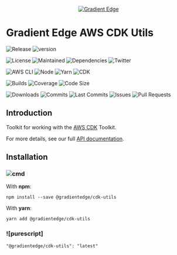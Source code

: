 <div align='center'>

<a href="https://gradientedge.com">![Gradient Edge][logo]</a>

</div>

# Gradient Edge AWS CDK Utils

![Release][release]
![version][version]

![License][license]
![Maintained][maintained]
![Dependencies][dependencies]
![Twitter][twitter]

![AWS CLI][aws-cli-badge]
![Node][node-badge]
![Yarn][yarn-badge]
![CDK][cdk-badge]

![Builds][builds]
![Coverage][coverage]
![Code Size][code-size]

![Downloads][downloads]
![Commits][commits]
![Last Commits][last-commit]
![Issues][issues]
![Pull Requests][pr]

## Introduction

Toolkit for working with the [AWS CDK][aws-cdk] Toolkit.

For more details, see our full [API documentation](https://gradientedge.github.io/cdk-utils/).

## Installation

### ![cmd]

With **npm**:

```shell
npm install --save @gradientedge/cdk-utils
```

With **yarn**:

```shell
yarn add @gradientedge/cdk-utils
```

### ![purescript]

```
"@gradientedge/cdk-utils": "latest"
```

<!-- references -->

[aws-cdk]: https://docs.aws.amazon.com/cdk/latest/guide/home.html
[builds]: https://img.shields.io/github/workflow/status/gradientedge/cdk-utils/CI-Pipeline/main
[cdk-badge]: https://img.shields.io/github/package-json/dependency-version/gradientedge/cdk-utils/aws-cdk-lib
[checks]: https://img.shields.io/github/checks-status/gradientedge/cdk-utils/main
[cmd]: https://img.shields.io/badge/command--line-4D4D4D?logo=windows-terminal&style=for-the-badge
[code-size]: https://img.shields.io/github/languages/code-size/gradientedge/cdk-utils
[coverage]: https://codecov.io/gh/gradientedge/cdk-utils/branch/main/graph/badge.svg
[commits]: https://img.shields.io/github/commit-activity/m/gradientedge/cdk-utils
[downloads]: https://img.shields.io/npm/dw/@gradientedge/cdk-utils
[dependencies]: https://img.shields.io/librariesio/release/npm/@gradientedge/cdk-utils
[issues]: https://img.shields.io/github/issues/gradientedge/cdk-utils.svg
[pr]: https://img.shields.io/github/issues-pr/gradientedge/cdk-utils.svg
[version]: https://img.shields.io/npm/v/@gradientedge/cdk-utils
[last-commit]: https://img.shields.io/github/last-commit/gradientedge/cdk-utils
[license]: https://img.shields.io/github/license/gradientedge/cdk-utils
[logo]: https://cdn-images-1.medium.com/max/980/1*WsecR3i1TM7DbxKW_3VNQA@2x.png
[maintained]: https://img.shields.io/badge/maintained-YES-green
[node-badge]: https://img.shields.io/node/v/@gradientedge/cdk-utils
[release]: https://img.shields.io/github/release/gradientedge/cdk-utils.svg
[yarn-badge]: https://img.shields.io/badge/yarn-1.22.10-green?logo=yarn
[aws-cli-badge]: https://img.shields.io/badge/aws--cli-2.3.4-777BB4?logo=amazon-aws
[twitter]: https://img.shields.io/twitter/follow/gradientedge
